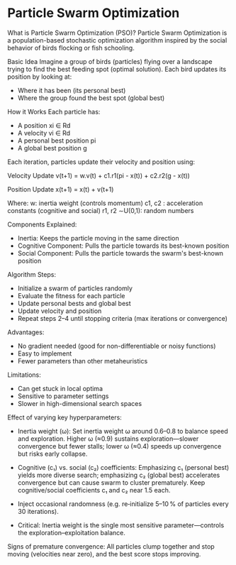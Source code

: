 # Particle Swarm Optimization

What is Particle Swarm Optimization (PSO)?
Particle Swarm Optimization is a population-based stochastic optimization algorithm inspired by the social behavior of birds flocking or fish schooling.

Basic Idea
Imagine a group of birds (particles) flying over a landscape trying to find the best feeding spot (optimal solution). Each bird updates its position by looking at:
* Where it has been (its personal best)
* Where the group found the best spot (global best)

How it Works
Each particle has: 
* A position xi ∈ Rd
* A velocity vi ∈ Rd
* A personal best position pi
* A global best position g

Each iteration, particles update their velocity and position using:

Velocity Update
v(t+1) = w.v(t) + c1.r1(pi - x(t)) + c2.r2(g - x(t))

Position Update
x(t+1) = x(t) + v(t+1)

Where:
w: inertia weight (controls momentum)
c1, c2 : acceleration constants (cognitive and social)
r1, r2 ∼U(0,1): random numbers

Components Explained:
* Inertia: Keeps the particle moving in the same direction
* Cognitive Component: Pulls the particle towards its best-known position
* Social Component: Pulls the particle towards the swarm's best-known position

Algorithm Steps:
* Initialize a swarm of particles randomly
* Evaluate the fitness for each particle
* Update personal bests and global best
* Update velocity and position
* Repeat steps 2–4 until stopping criteria (max iterations or convergence)

Advantages:
* No gradient needed (good for non-differentiable or noisy functions)
* Easy to implement
* Fewer parameters than other metaheuristics

Limitations:
* Can get stuck in local optima
* Sensitive to parameter settings
* Slower in high-dimensional search spaces

Effect of varying key hyperparameters:
* Inertia weight (ω): Set inertia weight ω around 0.6–0.8 to balance speed and exploration. Higher ω (≈0.9) sustains exploration—slower convergence but fewer stalls; lower ω (≈0.4) speeds up convergence but risks early collapse.

* Cognitive (c₁) vs. social (c₂) coefficients: Emphasizing c₁ (personal best) yields more diverse search; emphasizing c₂ (global best) accelerates convergence but can cause swarm to cluster prematurely. Keep cognitive/social coefficients c₁ and c₂ near 1.5 each.

* Inject occasional randomness (e.g. re‑initialize 5–10 % of particles every 30 iterations).

* Critical: Inertia weight is the single most sensitive parameter—controls the exploration–exploitation balance.

Signs of premature convergence:
All particles clump together and stop moving (velocities near zero), and the best score stops improving.
